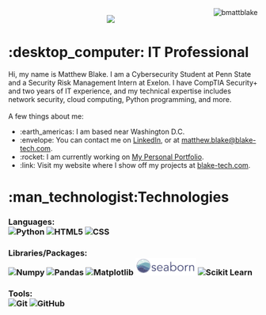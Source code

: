<img align="right" src="https://visitor-badge.laobi.icu/badge?page_id=bmattblake.bmattblake" alt="bmattblake">    

<p align="center">
  <a href="https://git.io/typing-svg">
    <img src="https://readme-typing-svg.herokuapp.com/?lines=Hi!+%F0%9F%91%8B+I'm+Matthew!;Nice+to+meet+you!!&center=true&size=30">
  </a>
<p>
   <h1>	:desktop_computer:  IT Professional</h1>
<p>
  Hi, my name is Matthew Blake. I am a Cybersecurity Student at Penn State and a Security Risk Management Intern at Exelon. I have CompTIA Security+ and two years of IT experience, and my technical expertise includes network security, cloud computing, Python programming, and more. 
  <br>
  <br>
  A few things about me:
  <ul>
    <li> :earth_americas: I am based near Washington D.C.</li>
    <li> :envelope: You can contact me on <a href="https://www.linkedin.com/in/matthew-at-psu/"> LinkedIn</a>, or at <a href="mailto:matthew.blake@blake-tech.com"> matthew.blake@blake-tech.com</a>.</li>
    <li> :rocket: I am currently working on <a href="https://github.com/bmattblake/personal-portfolio">My Personal Portfolio</a>.</li>
    <li> :link: Visit my website where I show off my projects at <a href="https://blake-tech.com">blake-tech.com</a>.</li>
  </ul>

<h1> :man_technologist:Technologies</h2>
<h3>
  Languages: <br>
  <img title="Python" height="35" src="images/python-original.svg">
  <img title="HTML5" height="35" src="images/html5.svg">
  <img title="CSS" height="35" src="images/css.svg">
</h3>
<be>
<h3>
  Libraries/Packages: <br>
  <img title="Numpy" height="35" src="images/numpy.svg">
  <img title="Pandas" height="35" src="images/pandas.svg">
  <img title="Matplotlib" height="35" src="images/matplotlib.svg">
  <img title="Seaborn" height="35" src="images/seaborn.svg">
  <img title="Scikit Learn" height="35" src="images/Scikit_learn.svg">
</h3>
<h3>
  Tools: <br>
  <img title="Git" height="35" src="images/git-original.svg">
  <img title="GitHub" height="35" src="images/github.svg">
</h3>
